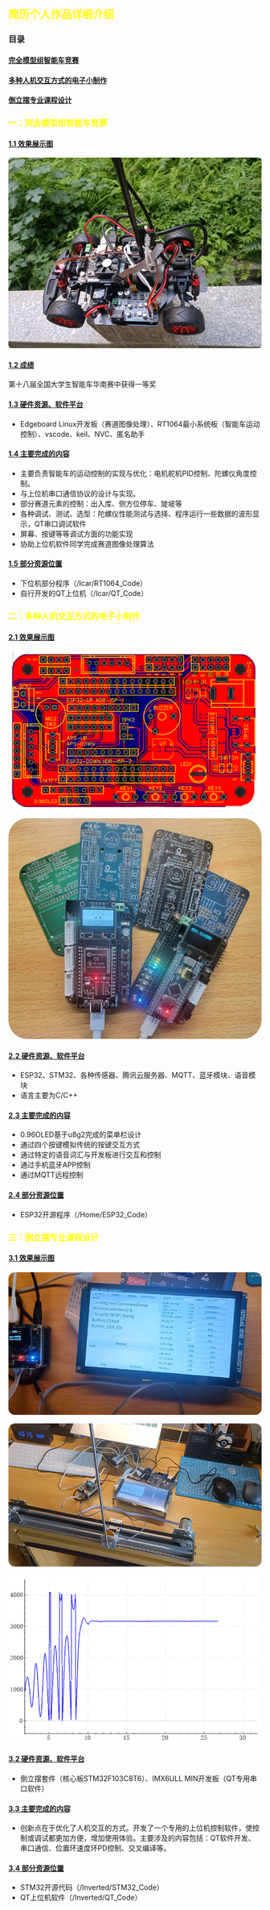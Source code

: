 ## <font color="yellow">简历个人作品详细介绍</font>
### <a name="目录"></a>目录

#### [完全模型组智能车竞赛](#第一部分)
#### [多种人机交互方式的电子小制作](#第二部分)
#### [倒立摆专业课程设计](#第三部分)

### <font color="yellow"><a name="第一部分"></a>一：完全模型组智能车竞赛</font>
#### [1.1 效果展示图](#1.1)

![img1](https://github.com/ping-huyang/Introduce/blob/main/img/Icar1.png)
#### [1.2 成绩](#1.2)
第十八届全国大学生智能车华南赛中获得一等奖
#### [1.3 硬件资源、软件平台](#1.3)
- Edgeboard Linux开发板（赛道图像处理）、RT1064最小系统板（智能车运动控制）、vscode、keil、NVC、匿名助手
#### [1.4 主要完成的内容](#1.4)
- 主要负责智能车的运动控制的实现与优化：电机舵机PID控制、陀螺仪角度控制。
- 与上位机串口通信协议的设计与实现。
- 部分赛道元素的控制：出入库、侧方位停车、陡坡等
- 各种调试、测试、选型：陀螺仪性能测试与选择、程序运行一些数据的波形显示，QT串口调试软件
- 屏幕、按键等等调试方面的功能实现
- 协助上位机软件同学完成赛道图像处理算法
#### [1.5 部分资源位置](#1.5)
- 下位机部分程序（/Icar/RT1064_Code）
- 自行开发的QT上位机（/Icar/QT_Code）

### <font color="yellow"><a name="第二部分"></a>二：多种人机交互方式的电子小制作</font>
#### [2.1 效果展示图](#2.1)

![img2](https://github.com/ping-huyang/Introduce/blob/main/img/PCB2.png)

![img3](https://github.com/ping-huyang/Introduce/blob/main/img/Home1.png)

#### [2.2 硬件资源、软件平台](#2.2)
- ESP32、STM32、各种传感器、腾讯云服务器、MQTT、蓝牙模块、语音模块
- 语言主要为C/C++
#### [2.3 主要完成的内容](#2.3)
- 0.96OLED基于u8g2完成的菜单栏设计
- 通过四个按键模拟传统的按键交互方式
- 通过特定的语音词汇与开发板进行交互和控制
- 通过手机蓝牙APP控制
- 通过MQTT远程控制
#### [2.4 部分资源位置](#2.3)
- ESP32开源程序（/Home/ESP32_Code）

### <font color="yellow"><a name="第三部分"></a>三：倒立摆专业课程设计</font>
#### [3.1 效果展示图](#3.1)
![img4](https://github.com/ping-huyang/Introduce/blob/main/img/Inverted1.png)

![img5](https://github.com/ping-huyang/Introduce/blob/main/img/Inverted2.png)

![img6](https://github.com/ping-huyang/Introduce/blob/main/img/Inverted3.png)
#### [3.2 硬件资源、软件平台](#3.2)
- 倒立摆套件（核心板STM32F103C8T6）、IMX6ULL MIN开发板（QT专用串口软件）
#### [3.3 主要完成的内容](#3.3)
- 创新点在于优化了人机交互的方式。开发了一个专用的上位机控制软件，使控制或调试都更加方便，增加使用体验。主要涉及的内容包括：QT软件开发、串口通信、位置环速度环PD控制、交叉编译等。
#### [3.4 部分资源位置](#3.3)
- STM32开源代码（/Inverted/STM32_Code）
- QT上位机软件（/Inverted/QT_Code）
